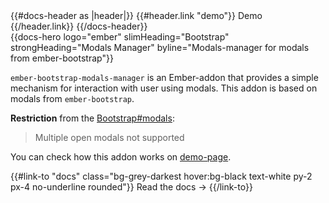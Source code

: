 <div class="font-sans text-black leading-normal">
  {{#docs-header as |header|}}
    {{#header.link "demo"}}
      Demo
    {{/header.link}}
  {{/docs-header}}
  <div class="docs-container docs-md">
    <section class="max-w-md mx-auto pb-8">
      {{docs-hero
        logo="ember"
        slimHeading="Bootstrap"
        strongHeading="Modals Manager"
        byline="Modals-manager for modals from ember-bootstrap"}}

`ember-bootstrap-modals-manager` is an Ember-addon that provides a simple mechanism for interaction with user using modals. This addon is based on modals from `ember-bootstrap`.

**Restriction** from the [Bootstrap#modals](https://getbootstrap.com/docs/3.3/javascript/#modals):

> Multiple open modals not supported

You can check how this addon works on [demo-page](https://onechiporenko.github.io/ember-bootstrap-modals-manager/demo).

<div class="my-16 text-right">
  {{#link-to "docs" class="bg-grey-darkest hover:bg-black text-white py-2 px-4 no-underline rounded"}}
    Read the docs →
  {{/link-to}}
</div>
    </section>
  </div>
</div>
